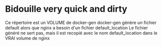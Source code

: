 Bidouille very quick and dirty
====

Ce répertoire est un VOLUME de docker-gen
docker-gen génère un fichier default alors que nginx a besoin d'un fichier default_location
Le fichier généré ne sert pas, mais il est recopié avec le nom default_location
dans le VRAI volume de nginx

